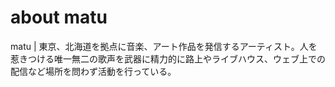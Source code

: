 # about matu

matu | 東京、北海道を拠点に音楽、アート作品を発信するアーティスト。人を惹きつける唯一無二の歌声を武器に精力的に路上やライブハウス、ウェブ上での配信など場所を問わず活動を行っている。
